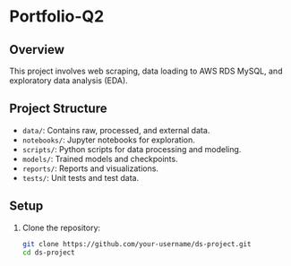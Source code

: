 # Portfolio-Q2

## Overview
This project involves web scraping, data loading to AWS RDS MySQL, and exploratory data analysis (EDA).

## Project Structure
- `data/`: Contains raw, processed, and external data.
- `notebooks/`: Jupyter notebooks for exploration.
- `scripts/`: Python scripts for data processing and modeling.
- `models/`: Trained models and checkpoints.
- `reports/`: Reports and visualizations.
- `tests/`: Unit tests and test data.

## Setup
1. Clone the repository:
   ```bash
   git clone https://github.com/your-username/ds-project.git
   cd ds-project
